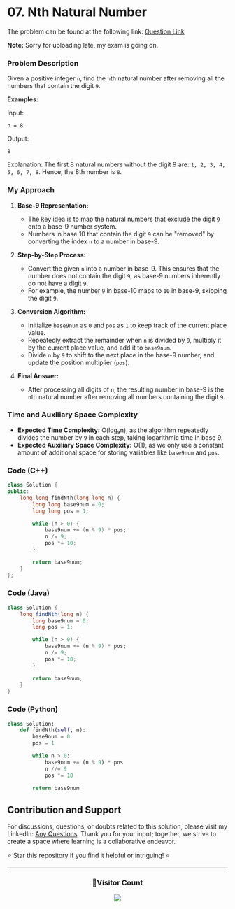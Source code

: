 # **07. Nth Natural Number**

The problem can be found at the following link: [Question Link](https://www.geeksforgeeks.org/problems/nth-natural-number/1)

**Note:** Sorry for uploading late, my exam is going on.

### Problem Description

Given a positive integer `n`, find the `n`th natural number after removing all the numbers that contain the digit `9`.

**Examples:**

Input:

```
n = 8
```

Output:

```
8
```

Explanation: The first 8 natural numbers without the digit 9 are: `1, 2, 3, 4, 5, 6, 7, 8`. Hence, the 8th number is `8`.

### My Approach

1. **Base-9 Representation:**

   - The key idea is to map the natural numbers that exclude the digit `9` onto a base-9 number system.
   - Numbers in base 10 that contain the digit `9` can be "removed" by converting the index `n` to a number in base-9.

2. **Step-by-Step Process:**

   - Convert the given `n` into a number in base-9. This ensures that the number does not contain the digit `9`, as base-9 numbers inherently do not have a digit `9`.
   - For example, the number `9` in base-10 maps to `10` in base-9, skipping the digit `9`.

3. **Conversion Algorithm:**

   - Initialize `base9num` as `0` and `pos` as `1` to keep track of the current place value.
   - Repeatedly extract the remainder when `n` is divided by `9`, multiply it by the current place value, and add it to `base9num`.
   - Divide `n` by `9` to shift to the next place in the base-9 number, and update the position multiplier (`pos`).

4. **Final Answer:**
   - After processing all digits of `n`, the resulting number in base-9 is the `n`th natural number after removing all numbers containing the digit `9`.

### Time and Auxiliary Space Complexity

- **Expected Time Complexity:** O(log₉n), as the algorithm repeatedly divides the number by `9` in each step, taking logarithmic time in base 9.
- **Expected Auxiliary Space Complexity:** O(1), as we only use a constant amount of additional space for storing variables like `base9num` and `pos`.

### Code (C++)

```cpp
class Solution {
public:
    long long findNth(long long n) {
        long long base9num = 0;
        long long pos = 1;

        while (n > 0) {
            base9num += (n % 9) * pos;
            n /= 9;
            pos *= 10;
        }

        return base9num;
    }
};
```

### Code (Java)

```java
class Solution {
    long findNth(long n) {
        long base9num = 0;
        long pos = 1;

        while (n > 0) {
            base9num += (n % 9) * pos;
            n /= 9;
            pos *= 10;
        }

        return base9num;
    }
}
```

### Code (Python)

```python
class Solution:
    def findNth(self, n):
        base9num = 0
        pos = 1

        while n > 0:
            base9num += (n % 9) * pos
            n //= 9
            pos *= 10

        return base9num
```

## Contribution and Support

For discussions, questions, or doubts related to this solution, please visit my LinkedIn: [Any Questions](https://www.linkedin.com/in/patel-hetkumar-sandipbhai-8b110525a/). Thank you for your input; together, we strive to create a space where learning is a collaborative endeavor.

⭐ Star this repository if you find it helpful or intriguing! ⭐

---

<div align=center>
  <h3><b>📍Visitor Count</b></h3>
</div>

<p align="center" >   
  <img src="https://visitor-badge.laobi.icu/badge?page_id=Hunterdii.GeeksforGeeks-POTD" />  
</p>
